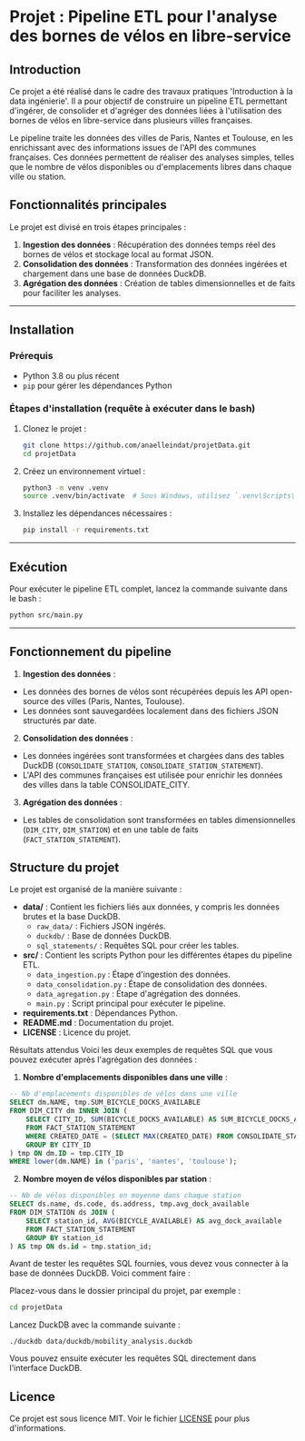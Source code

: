 # Projet : Pipeline ETL pour l'analyse des bornes de vélos en libre-service

## Introduction

Ce projet a été réalisé dans le cadre des travaux pratiques 'Introduction à la data ingénierie'. Il a pour objectif de construire un pipeline ETL permettant d'ingérer, de consolider et d'agréger des données liées à l'utilisation des bornes de vélos en libre-service dans plusieurs villes françaises.

Le pipeline traite les données des villes de Paris, Nantes et Toulouse, en les enrichissant avec des informations issues de l'API des communes françaises. Ces données permettent de réaliser des analyses simples, telles que le nombre de vélos disponibles ou d'emplacements libres dans chaque ville ou station.


## Fonctionnalités principales

Le projet est divisé en trois étapes principales :
1. **Ingestion des données** : Récupération des données temps réel des bornes de vélos et stockage local au format JSON.
2. **Consolidation des données** : Transformation des données ingérées et chargement dans une base de données DuckDB.
3. **Agrégation des données** : Création de tables dimensionnelles et de faits pour faciliter les analyses.
---

## Installation

### Prérequis
- Python 3.8 ou plus récent
- `pip` pour gérer les dépendances Python

### Étapes d'installation (requête à exécuter dans le bash)

1. Clonez le projet :

    ```bash
    git clone https://github.com/anaelleindat/projetData.git
    cd projetData
    ```

2. Créez un environnement virtuel :

    ```bash
    python3 -m venv .venv
    source .venv/bin/activate  # Sous Windows, utilisez `.venv\Scripts\activate`
    ```

3. Installez les dépendances nécessaires :

    ```bash
    pip install -r requirements.txt
    ```
---

## Exécution

Pour exécuter le pipeline ETL complet, lancez la commande suivante dans le bash :
```bash
python src/main.py
```
---

## Fonctionnement du pipeline
1. **Ingestion des données** :
- Les données des bornes de vélos sont récupérées depuis les API open-source des villes (Paris, Nantes, Toulouse).
- Les données sont sauvegardées localement dans des fichiers JSON structurés par date.

2. **Consolidation des données** :
- Les données ingérées sont transformées et chargées dans des tables DuckDB (`CONSOLIDATE_STATION`, `CONSOLIDATE_STATION_STATEMENT`).
- L'API des communes françaises est utilisée pour enrichir les données des villes dans la table CONSOLIDATE_CITY.

3. **Agrégation des données** :
- Les tables de consolidation sont transformées en tables dimensionnelles (`DIM_CITY`, `DIM_STATION`) et en une table de faits (`FACT_STATION_STATEMENT`).

## Structure du projet
Le projet est organisé de la manière suivante :
- **data/** : Contient les fichiers liés aux données, y compris les données brutes et la base DuckDB.
  - `raw_data/` : Fichiers JSON ingérés.
  - `duckdb/` : Base de données DuckDB.
  - `sql_statements/` : Requêtes SQL pour créer les tables.
- **src/** : Contient les scripts Python pour les différentes étapes du pipeline ETL.
  - `data_ingestion.py` : Étape d'ingestion des données.
  - `data_consolidation.py` : Étape de consolidation des données.
  - `data_agregation.py` : Étape d'agrégation des données.
  - `main.py` : Script principal pour exécuter le pipeline.
- **requirements.txt** : Dépendances Python.
- **README.md** : Documentation du projet.
- **LICENSE** : Licence du projet.

Résultats attendus
Voici les deux exemples de requêtes SQL que vous pouvez exécuter après l'agrégation des données :
1. **Nombre d'emplacements disponibles dans une ville** :
```sql
-- Nb d'emplacements disponibles de vélos dans une ville
SELECT dm.NAME, tmp.SUM_BICYCLE_DOCKS_AVAILABLE
FROM DIM_CITY dm INNER JOIN (
    SELECT CITY_ID, SUM(BICYCLE_DOCKS_AVAILABLE) AS SUM_BICYCLE_DOCKS_AVAILABLE
    FROM FACT_STATION_STATEMENT
    WHERE CREATED_DATE = (SELECT MAX(CREATED_DATE) FROM CONSOLIDATE_STATION)
    GROUP BY CITY_ID
) tmp ON dm.ID = tmp.CITY_ID
WHERE lower(dm.NAME) in ('paris', 'nantes', 'toulouse');
```

2. **Nombre moyen de vélos disponibles par station** :
```sql
-- Nb de vélos disponibles en moyenne dans chaque station
SELECT ds.name, ds.code, ds.address, tmp.avg_dock_available
FROM DIM_STATION ds JOIN (
    SELECT station_id, AVG(BICYCLE_AVAILABLE) AS avg_dock_available
    FROM FACT_STATION_STATEMENT
    GROUP BY station_id
) AS tmp ON ds.id = tmp.station_id;
```

Avant de tester les requêtes SQL fournies, vous devez vous connecter à la base de données DuckDB. Voici comment faire :

Placez-vous dans le dossier principal du projet, par exemple :

```bash
cd projetData
```

Lancez DuckDB avec la commande suivante :

```
./duckdb data/duckdb/mobility_analysis.duckdb
```

Vous pouvez ensuite exécuter les requêtes SQL directement dans l'interface DuckDB.


## Licence
Ce projet est sous licence MIT. Voir le fichier [LICENSE](LICENSE) pour plus d'informations.
